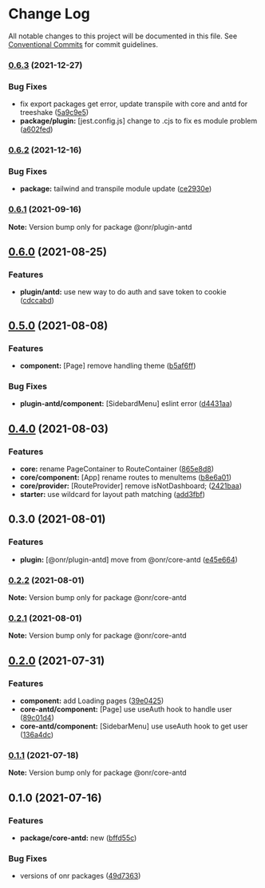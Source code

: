 # Change Log

All notable changes to this project will be documented in this file.
See [Conventional Commits](https://conventionalcommits.org) for commit guidelines.

### [0.6.3](https://github.com/OnrampLab/onr-react-ui/compare/@onr/plugin-antd@0.6.2...@onr/plugin-antd@0.6.3) (2021-12-27)


### Bug Fixes

* fix export packages get error, update transpile with core and antd for treeshake ([5a9c9e5](https://github.com/OnrampLab/onr-react-ui/commit/5a9c9e5d2bce31ab8d53c0cacac731d2623ca7d2))
* **package/plugin:** [jest.config.js] change to .cjs to fix es module problem ([a602fed](https://github.com/OnrampLab/onr-react-ui/commit/a602fedf27e17c375a350dca520dafc721e8aa6e))



### [0.6.2](https://github.com/OnrampLab/onr-react-ui/compare/@onr/plugin-antd@0.6.1...@onr/plugin-antd@0.6.2) (2021-12-16)


### Bug Fixes

* **package:** tailwind and transpile module update ([ce2930e](https://github.com/OnrampLab/onr-react-ui/commit/ce2930e56c70104b8497eef830d9cc38ba1e110d))



### [0.6.1](https://github.com/OnrampLab/onr-react-ui/compare/@onr/plugin-antd@0.6.0...@onr/plugin-antd@0.6.1) (2021-09-16)

**Note:** Version bump only for package @onr/plugin-antd





## [0.6.0](https://github.com/OnrampLab/onr-react-ui/compare/@onr/plugin-antd@0.5.0...@onr/plugin-antd@0.6.0) (2021-08-25)


### Features

* **plugin/antd:** use new way to do auth and save token to cookie ([cdccabd](https://github.com/OnrampLab/onr-react-ui/commit/cdccabdf8c5fe86fc76f076d4063a536e484c936))



## [0.5.0](https://github.com/OnrampLab/onr-react-ui/compare/@onr/plugin-antd@0.4.0...@onr/plugin-antd@0.5.0) (2021-08-08)


### Features

* **component:** [Page] remove handling theme ([b5af6ff](https://github.com/OnrampLab/onr-react-ui/commit/b5af6ffa13383a5689d12b1ad354e9ee2c34a5a5))


### Bug Fixes

* **plugin-antd/component:** [SidebardMenu] eslint error ([d4431aa](https://github.com/OnrampLab/onr-react-ui/commit/d4431aa2d777590e1eb870aa069cd78a8ee90949))



## [0.4.0](https://github.com/OnrampLab/onr-react-ui/compare/@onr/plugin-antd@0.3.0...@onr/plugin-antd@0.4.0) (2021-08-03)


### Features

* **core:** rename PageContainer to RouteContainer ([865e8d8](https://github.com/OnrampLab/onr-react-ui/commit/865e8d8a7c97a516c5fc9819079ba0d638441ac2))
* **core/component:** [App] rename routes to menuItems ([b8e6a01](https://github.com/OnrampLab/onr-react-ui/commit/b8e6a013028b8cac098517a6caa15d96c4ed4bf0))
* **core/provider:** [RouteProvider] remove isNotDashboard; ([2421baa](https://github.com/OnrampLab/onr-react-ui/commit/2421baab7b8d43a3d24410f4a00290dd7ee85865))
* **starter:** use wildcard for layout path matching ([add3fbf](https://github.com/OnrampLab/onr-react-ui/commit/add3fbfe923692fb9e5528c836a3f92a9157ce2b))



## 0.3.0 (2021-08-01)


### Features

* **plugin:** [@onr/plugin-antd] move from @onr/core-antd ([e45e664](https://github.com/OnrampLab/onr-react-ui/commit/e45e664ec94357dc21feef026498d4e93c599334))



### [0.2.2](https://github.com/OnrampLab/onr-react-ui/compare/@onr/core-antd@0.2.1...@onr/core-antd@0.2.2) (2021-08-01)

**Note:** Version bump only for package @onr/core-antd





### [0.2.1](https://github.com/OnrampLab/onr-react-ui/compare/@onr/core-antd@0.2.0...@onr/core-antd@0.2.1) (2021-08-01)

**Note:** Version bump only for package @onr/core-antd





## [0.2.0](https://github.com/OnrampLab/onr-react-ui/compare/@onr/core-antd@0.1.1...@onr/core-antd@0.2.0) (2021-07-31)


### Features

* **component:** add Loading pages ([39e0425](https://github.com/OnrampLab/onr-react-ui/commit/39e0425ab6aa6fe454512cd95b8c07652c9bc39c))
* **core-antd/component:** [Page] use useAuth hook to handle user ([89c01d4](https://github.com/OnrampLab/onr-react-ui/commit/89c01d45530912338459b8bfaf76f873dbfe0c38))
* **core-antd/component:** [SidebarMenu] use useAuth hook to get user ([136a4dc](https://github.com/OnrampLab/onr-react-ui/commit/136a4dc9d670c6e7eb8de0261bfe941cc0691192))



### [0.1.1](https://github.com/OnrampLab/onr-react-ui/compare/@onr/core-antd@0.1.0...@onr/core-antd@0.1.1) (2021-07-18)

**Note:** Version bump only for package @onr/core-antd





## 0.1.0 (2021-07-16)


### Features

* **package/core-antd:** new ([bffd55c](https://github.com/OnrampLab/onr-react-ui/commit/bffd55c34ee2b66050e97e49c14c98e42ab7de9e))


### Bug Fixes

* versions of onr packages ([49d7363](https://github.com/OnrampLab/onr-react-ui/commit/49d7363a7984c10e416a50cb8b67e19b880fccbb))
